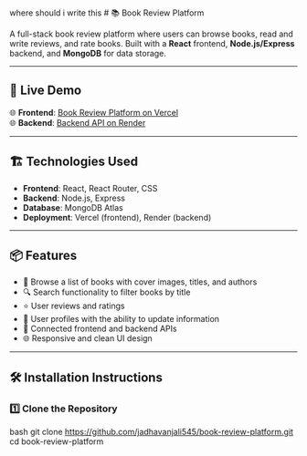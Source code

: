 where should i write this # 📚 Book Review Platform

A full-stack book review platform where users can browse books, read and write reviews, and rate books. Built with a **React** frontend, **Node.js/Express** backend, and **MongoDB** for data storage.

---

## 🚀 Live Demo

🌐 **Frontend**: [Book Review Platform on Vercel](https://book-review-platform-jade.vercel.app)  
🌐 **Backend**: [Backend API on Render]([https://your-backend-url.onrender.com](https://book-review-platform-s4dy.onrender.com)) 

---

## 🏗️ Technologies Used

- **Frontend**: React, React Router, CSS
- **Backend**: Node.js, Express
- **Database**: MongoDB Atlas
- **Deployment**: Vercel (frontend), Render (backend)

---

## 📦 Features

- 📖 Browse a list of books with cover images, titles, and authors
- 🔍 Search functionality to filter books by title
- ⭐ User reviews and ratings
- 🧑 User profiles with the ability to update information
- 🔗 Connected frontend and backend APIs
- 🌐 Responsive and clean UI design

---

## 🛠️ Installation Instructions

### 1️⃣ Clone the Repository
bash
git clone https://github.com/jadhavanjali545/book-review-platform.git
cd book-review-platform
